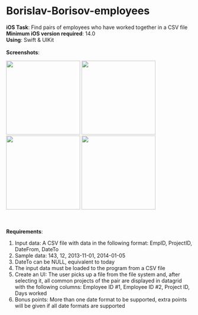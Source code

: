 # Borislav-Borisov-employees

<b>iOS Task</b>: Find pairs of employees who have worked together in a CSV file</br>
<b>Minimum iOS version required</b>: 14.0</br>
<b>Using</b>: Swift & UIKit</br></br>
<b>Screenshots</b>:</br>

<img src="https://github.com/borislav-pixely/Borislav-Borisov-employees/assets/18205439/d9fdefb4-844d-45bd-894c-c140f3d2db9a" width=200/>
<img src="https://github.com/borislav-pixely/Borislav-Borisov-employees/assets/18205439/567f2a88-6a50-4a5a-b0c3-b62854166664" width=200/>
<img src="https://github.com/borislav-pixely/Borislav-Borisov-employees/assets/18205439/ad34131d-cd73-4d1f-ac6a-018f3b526358" width=200/>
<img src="https://github.com/borislav-pixely/Borislav-Borisov-employees/assets/18205439/8acf95a5-edeb-44ee-8ce8-0e357207e59a" width=200/>

</br></br>
<b>Requirements</b>:<br/>
1) Input data: A CSV file with data in the following format: EmpID, ProjectID, DateFrom, DateTo
2) Sample data: 143, 12, 2013-11-01, 2014-01-05
3) DateTo can be NULL, equivalent to today
4) The input data must be loaded to the program from a CSV file
5) Create an UI:
The user picks up a file from the file system and, after selecting it, all common
projects of the pair are displayed in datagrid with the following columns:
Employee ID #1, Employee ID #2, Project ID, Days worked
6) Bonus points: More than one date format to be supported, extra points will be given if all date formats
are supported
